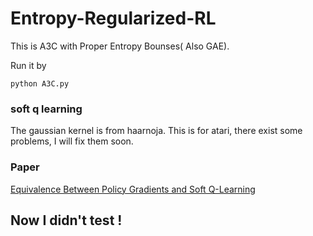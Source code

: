 # Entropy-Regularized-RL

This is A3C with Proper Entropy Bounses( Also GAE).

Run it by 
```
python A3C.py
```
### soft q learning

The gaussian kernel is from haarnoja. This is for atari, there exist some problems, I will fix them soon.

### Paper 

[Equivalence Between Policy Gradients and Soft Q-Learning](https://arxiv.org/abs/1704.06440)



## Now I didn't test !

